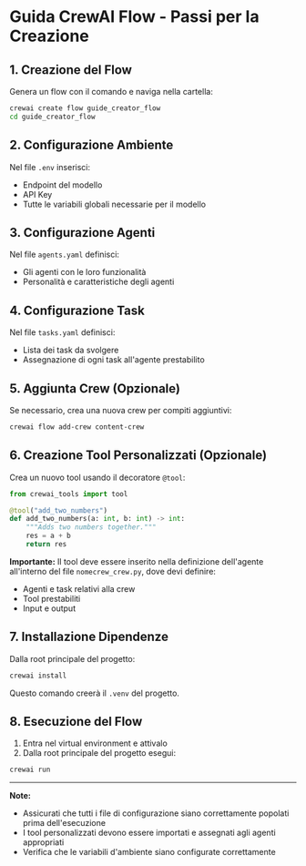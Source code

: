 # Guida CrewAI Flow - Passi per la Creazione

## 1. Creazione del Flow
Genera un flow con il comando e naviga nella cartella:
```bash
crewai create flow guide_creator_flow
cd guide_creator_flow
```

## 2. Configurazione Ambiente
Nel file `.env` inserisci:
- Endpoint del modello
- API Key
- Tutte le variabili globali necessarie per il modello

## 3. Configurazione Agenti
Nel file `agents.yaml` definisci:
- Gli agenti con le loro funzionalità
- Personalità e caratteristiche degli agenti

## 4. Configurazione Task
Nel file `tasks.yaml` definisci:
- Lista dei task da svolgere
- Assegnazione di ogni task all'agente prestabilito

## 5. Aggiunta Crew (Opzionale)
Se necessario, crea una nuova crew per compiti aggiuntivi:
```bash
crewai flow add-crew content-crew
```

## 6. Creazione Tool Personalizzati (Opzionale)
Crea un nuovo tool usando il decoratore `@tool`:

```python
from crewai_tools import tool

@tool("add_two_numbers")
def add_two_numbers(a: int, b: int) -> int:
    """Adds two numbers together."""
    res = a + b
    return res
```

**Importante:** Il tool deve essere inserito nella definizione dell'agente all'interno del file `nomecrew_crew.py`, dove devi definire:
- Agenti e task relativi alla crew
- Tool prestabiliti
- Input e output

## 7. Installazione Dipendenze
Dalla root principale del progetto:
```bash
crewai install
```
Questo comando creerà il `.venv` del progetto.

## 8. Esecuzione del Flow
1. Entra nel virtual environment e attivalo
2. Dalla root principale del progetto esegui:
```bash
crewai run
```

---

**Note:**
- Assicurati che tutti i file di configurazione siano correttamente popolati prima dell'esecuzione
- I tool personalizzati devono essere importati e assegnati agli agenti appropriati
- Verifica che le variabili d'ambiente siano configurate correttamente


